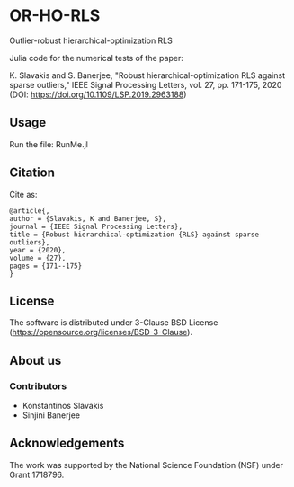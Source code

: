 # OR-HO-RLS

Outlier-robust hierarchical-optimization RLS

Julia code for the numerical tests of the paper:

K. Slavakis and S. Banerjee, "Robust hierarchical-optimization RLS against sparse outliers," IEEE Signal Processing Letters, vol. 27, pp. 171-175, 2020 (DOI: https://doi.org/10.1109/LSP.2019.2963188)

## Usage

Run the file: RunMe.jl

## Citation

Cite as:

	@article{,
	author = {Slavakis, K and Banerjee, S},
	journal = {IEEE Signal Processing Letters},
	title = {Robust hierarchical-optimization {RLS} against sparse outliers}, 
	year = {2020},
	volume = {27},
	pages = {171--175}
	}

## License

The software is distributed under 3-Clause BSD License (https://opensource.org/licenses/BSD-3-Clause).

## About us

### Contributors

- Konstantinos Slavakis
- Sinjini Banerjee

## Acknowledgements

The work was supported by the National Science Foundation (NSF) under Grant 1718796.

